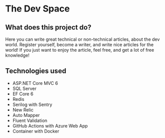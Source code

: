 # The Dev Space
## What does this project do?
Here you can write great technical or non-technical articles, about the dev world. Register yourself, become a writer, and write nice articles for the world!
If you just want to enjoy the article, feel free, and get a lot of free knowledge!

## Technologies used
- ASP.NET Core MVC 6
- SQL Server
- EF Core 6
- Redis
- Serilog with Sentry
- New Relic
- Auto Mapper
- Fluent Validation
- GitHub Actions with Azure Web App
- Container with Docker
